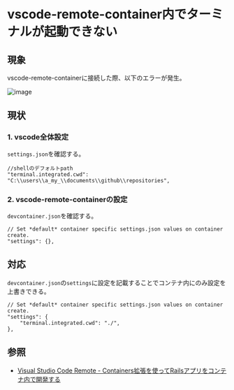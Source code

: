 # vscode-remote-container内でターミナルが起動できない

## 現象

vscode-remote-containerに接続した際、以下のエラーが発生。

![image](https://user-images.githubusercontent.com/85177462/124001977-2fba4300-da10-11eb-8c68-7509ad9b37db.png)

## 現状

### 1. vscode全体設定

`settings.json`を確認する。

```
//shellのデフォルトpath
"terminal.integrated.cwd": "C:\\users\\a_my_\\documents\\github\\repositories",
```

### 2. vscode-remote-containerの設定

`devcontainer.json`を確認する。

```
// Set *default* container specific settings.json values on container create.
"settings": {},
```

## 対応

`devcontainer.json`の`settings`に設定を記載することでコンテナ内にのみ設定を上書きできる。

```
// Set *default* container specific settings.json values on container create.
"settings": {
    "terminal.integrated.cwd": "./",
},
```

## 参照

- [Visual Studio Code Remote - Containers拡張を使ってRailsアプリをコンテナ内で開発する](https://zenn.dev/satococoa/articles/e4e013fd0c7e5c)
